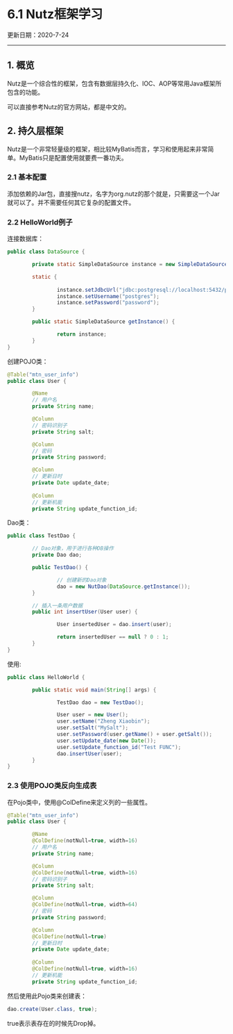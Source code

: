 # 6.1 Nutz框架学习

更新日期：2020-7-24

-------------------------------------

## 1. 概览

Nutz是一个综合性的框架，包含有数据层持久化、IOC、AOP等常用Java框架所包含的功能。

可以直接参考Nutz的官方网站，都是中文的。

## 2. 持久层框架

Nutz是一个非常轻量级的框架，相比较MyBatis而言，学习和使用起来非常简单。MyBatis只是配置使用就要费一番功夫。

### 2.1 基本配置

添加依赖的Jar包，直接搜nutz，名字为org.nutz的那个就是，只需要这一个Jar就可以了。并不需要任何其它复杂的配置文件。

### 2.2 HelloWorld例子

连接数据库：

```java
public class DataSource {

        private static SimpleDataSource instance = new SimpleDataSource();

        static {
                
                instance.setJdbcUrl("jdbc:postgresql://localhost:5432/postgres");
                instance.setUsername("postgres");
                instance.setPassword("password");
        }

        public static SimpleDataSource getInstance() {

                return instance;
        }
}
```

创建POJO类：

```java
@Table("mtn_user_info")
public class User {

        @Name
        // 用户名
        private String name;

        @Column
        // 密码识别子
        private String salt;

        @Column
        // 密码
        private String password;

        @Column
        // 更新日时
        private Date update_date;
         
        @Column
        // 更新机能
        private String update_function_id;
```

Dao类：

```java
public class TestDao {

        // Dao对象，用于进行各种DB操作
        private Dao dao;

        public TestDao() {

                // 创建新的Dao对象
                dao = new NutDao(DataSource.getInstance());
        }

        // 插入一条用户数据
        public int insertUser(User user) {

                User insertedUser = dao.insert(user);

                return insertedUser == null ? 0 : 1;
        }
}
```

使用:

```java
public class HelloWorld {

        public static void main(String[] args) {

                TestDao dao = new TestDao();

                User user = new User();
                user.setName("Zheng Xiaobin");
                user.setSalt("MySalt");
                user.setPassword(user.getName() + user.getSalt());
                user.setUpdate_date(new Date());
                user.setUpdate_function_id("Test FUNC");
                dao.insertUser(user);
        }
}
```

### 2.3 使用POJO类反向生成表

在Pojo类中，使用@ColDefine来定义列的一些属性。

```java
@Table("mtn_user_info")
public class User {

        @Name
        @ColDefine(notNull=true, width=16)
        // 用户名
        private String name;

        @Column
        @ColDefine(notNull=true, width=16)
        // 密码识别子
        private String salt;

        @Column
        @ColDefine(notNull=true, width=64)
        // 密码
        private String password;

        @Column
        @ColDefine(notNull=true)
        // 更新日时
        private Date update_date;
         
        @Column
        @ColDefine(notNull=true, width=16)
        // 更新机能
        private String update_function_id;
```

然后使用此Pojo类来创建表：

```java
dao.create(User.class, true);
```

true表示表存在的时候先Drop掉。
